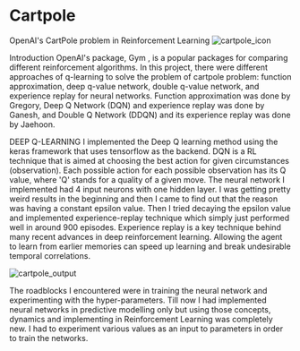 # Cartpole
OpenAI's CartPole problem in Reinforcement Learning
![cartpole_icon](https://user-images.githubusercontent.com/7412957/50371722-67a9bb00-0575-11e9-815d-e934495093b5.png)

Introduction
OpenAI's package, Gym , is a popular packages for comparing different reinforcement algorithms. In this project, there were different approaches of q-learning to solve the problem of cartpole problem: function approximation, deep q-value network, double q-value network, and experience replay for neural networks. Function approximation was done by Gregory, Deep Q Network (DQN) and experience replay was done by Ganesh, and Double Q Network (DDQN) and its experience replay was done by Jaehoon. 


DEEP Q-LEARNING
I implemented the Deep Q learning method using the keras framework that uses tensorflow as the backend. DQN is a RL technique that is aimed at choosing the best action for given circumstances (observation). Each possible action for each possible observation has its Q value, where 'Q' stands for a quality of a given move. The neural network I implemented had 4 input neurons with one hidden layer. I was getting pretty weird results in the beginning and then I came to find out that the reason was having a constant epsilon value. Then I tried decaying the epsilon value and implemented experience-replay technique which simply just performed well in around 900 episodes. Experience replay is a key technique behind many recent advances in deep reinforcement learning. Allowing the agent to learn from earlier memories can speed up learning and break undesirable temporal correlations.

![cartpole_output](https://user-images.githubusercontent.com/7412957/50371721-64aeca80-0575-11e9-92ee-f6c743ef0305.gif)

The roadblocks I encountered were in training the neural network and experimenting with the hyper-parameters. Till now I had implemented neural networks in predictive modelling only but using those concepts, dynamics and implementing in Reinforcement Learning was completely new.  I had to experiment various values as an input to parameters in order to train the networks.
